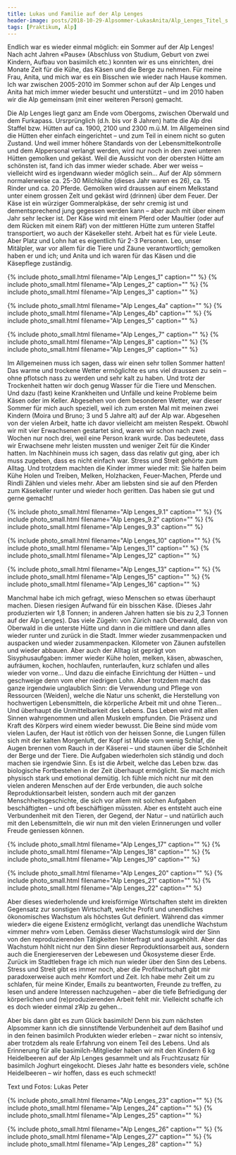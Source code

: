 ```yaml
---
title: Lukas und Familie auf der Alp Lenges
header-image: posts/2018-10-29-Alpsommer-LukasAnita/Alp_Lenges_Titel_s.jpg
tags: [Praktikum, Alp]
---
```

 
Endlich war es wieder einmal möglich: ein Sommer auf der Alp Lenges! Nach acht Jahren «Pause» (Abschluss von Studium, Geburt von zwei Kindern, Aufbau von basimilch etc.) konnten wir es uns einrichten, drei Monate Zeit für die Kühe, das Käsen und die Berge zu nehmen. Für meine Frau, Anita, und mich war es ein Bisschen wie wieder nach Hause kommen. Ich war zwischen 2005-2010 im Sommer schon auf der Alp Lenges und Anita hat mich immer wieder besucht und unterstützt – und im 2010 haben wir die Alp gemeinsam (mit einer weiteren Person) gemacht.

Die Alp Lenges liegt ganz am Ende vom Obergoms, zwischen Oberwald und dem Furkapass. Ursrprünglich (d.h. bis vor 8 Jahren) hatte die Alp drei Staffel bzw. Hütten auf ca. 1900, 2100 und 2300 m.ü.M. Im Allgemeinen sind die Hütten eher einfach eingerichtet – und zum Teil in einem nicht so guten Zustand. Und weil immer höhere Standards von der Lebensmittelkontrolle und dem Alppersonal verlangt werden, wird nur noch in den zwei unteren Hütten gemolken und gekäst. Weil die Aussicht von der obersten Hütte am schönsten ist, fand ich das immer wieder schade. Aber wer weiss – vielleicht wird es irgendwann wieder möglich sein… Auf der Alp sömmern normalerweise ca. 25-30 Milchkühe (dieses Jahr waren es 26), ca. 15 Rinder und ca. 20 Pferde. Gemolken wird draussen auf einem Melkstand unter einem grossen Zelt und gekäst wird (drinnen) über dem Feuer. Der Käse ist ein würziger Gommeralpkäse, der sehr cremig ist und dementsprechend jung gegessen werden kann – aber auch mit über einem Jahr sehr lecker ist. Der Käse wird mit einem Pferd oder Maultier (oder auf dem Rücken mit einem Räf) von der mittleren Hütte zum unteren Staffel transportiert, wo auch der Käsekeller steht. Arbeit hat es für viele Leute. Aber Platz und Lohn hat es eigentlich für 2-3 Personen. Leo, unser Mitälpler, war vor allem für die Tiere und Zäune verantwortlich; gemolken haben er und ich; und Anita und ich waren für das Käsen und die Käsepflege zuständig.

{% include photo_small.html filename="Alp Lenges_1" caption="" %}
{% include photo_small.html filename="Alp Lenges_2" caption="" %}
{% include photo_small.html filename="Alp Lenges_3" caption="" %}

{% include photo_small.html filename="Alp Lenges_4a" caption="" %}
{% include photo_small.html filename="Alp Lenges_4b" caption="" %}
{% include photo_small.html filename="Alp Lenges_5" caption="" %}

{% include photo_small.html filename="Alp Lenges_7" caption="" %}
{% include photo_small.html filename="Alp Lenges_8" caption="" %}
{% include photo_small.html filename="Alp Lenges_9" caption="" %}

Im Allgemeinen muss ich sagen, dass wir einen sehr tollen Sommer hatten! Das warme und trockene Wetter ermöglichte es uns viel draussen zu sein – ohne pflotsch nass zu werden und sehr kalt zu haben. Und trotz der Trockenheit hatten wir doch genug Wasser für die Tiere und Menschen. Und dazu (fast) keine Krankheiten und Unfälle und keine Probleme beim Käsen oder im Keller. Abgesehen von dem besonderen Wetter, war dieser Sommer für mich auch speziell, weil ich zum ersten Mal mit meinen zwei Kindern (Moira und Bruno; 3 und 5 Jahre alt) auf der Alp war. Abgesehen von der vielen Arbeit, hatte ich davor vielleicht am meisten Respekt. Obwohl wir mit vier Erwachsenen gestartet sind, waren wir schon nach zwei Wochen nur noch drei, weil eine Person krank wurde. Das bedeutete, dass wir Erwachsene mehr leisten mussten und weniger Zeit für die Kinder hatten. Im Nachhinein muss ich sagen, dass das relativ gut ging, aber ich muss zugeben, dass es nicht einfach war. Stress und Streit gehörte zum Alltag. Und trotzdem machten die Kinder immer wieder mit: Sie halfen beim Kühe Holen und Treiben, Melken, Holzhacken, Feuer-Machen, Pferde und Rindli Zählen und vieles mehr. Aber am liebsten sind sie auf den Pferden zum Käsekeller runter und wieder hoch geritten. Das haben sie gut und gerne gemacht!

{% include photo_small.html filename="Alp Lenges_9.1" caption="" %}
{% include photo_small.html filename="Alp Lenges_9.2" caption="" %}
{% include photo_small.html filename="Alp Lenges_9.3" caption="" %}

{% include photo_small.html filename="Alp Lenges_10" caption="" %}
{% include photo_small.html filename="Alp Lenges_11" caption="" %}
{% include photo_small.html filename="Alp Lenges_12" caption="" %}

{% include photo_small.html filename="Alp Lenges_13" caption="" %}
{% include photo_small.html filename="Alp Lenges_15" caption="" %}
{% include photo_small.html filename="Alp Lenges_16" caption="" %}

Manchmal habe ich mich gefragt, wieso Menschen so etwas überhaupt machen. Diesen riesigen Aufwand für ein bisschen Käse. (Dieses Jahr produzierten wir 1,8 Tonnen; in anderen Jahren hatten sie bis zu 2,3 Tonnen auf der Alp Lenges). Das viele Zügeln: von Zürich nach Oberwald, dann von Oberwald in die unterste Hütte und dann in die mittlere und dann alles wieder runter und zurück in die Stadt. Immer wieder zusammenpacken und auspacken und wieder zusammenpacken. Kilometer von Zäunen aufstellen und wieder abbauen. Aber auch der Alltag ist geprägt von Sisyphusaufgaben: immer wieder Kühe holen, melken, käsen, abwaschen, aufräumen, kochen, hochlaufen, runterlaufen, kurz schlafen und alles wieder von vorne… Und dazu die einfache Einrichtung der Hütten – und geschweige denn vom eher niedrigen Lohn. Aber trotzdem macht das ganze irgendwie unglaublich Sinn: die Verwendung und Pflege von Ressourcen (Weiden), welche die Natur uns schenkt, die Herstellung von hochwertigen Lebensmitteln, die körperliche Arbeit mit und ohne Tieren… Und überhaupt die Unmittelbarkeit des Lebens. Das Leben wird mit allen Sinnen wahrgenommen und allen Muskeln empfunden. Die Präsenz und Kraft des Körpers wird einem wieder bewusst. Die Beine sind müde vom vielen Laufen, der Haut ist rötlich von der heissen Sonne, die Lungen füllen sich mit der kalten Morgenluft, der Kopf ist Müde vom wenig Schlaf, die Augen brennen vom Rauch in der Käserei – und staunen über die Schönheit der Berge und der Tiere. Die Aufgaben wiederholen sich ständig und doch machen sie irgendwie Sinn. Es ist die Arbeit, welche das Leben bzw. das biologische Fortbestehen in der Zeit überhaupt ermöglicht. Sie macht mich physisch stark und emotional demütig. Ich fühle mich nicht nur mit den vielen anderen Menschen auf der Erde verbunden, die auch solche Reproduktionsarbeit leisten, sondern auch mit der ganzen Menschheitsgeschichte, die sich vor allem mit solchen Aufgaben beschäftigten – und oft beschäftigen müssten. Aber es entsteht auch eine Verbundenheit mit den Tieren, der Gegend, der Natur – und natürlich auch mit den Lebensmitteln, die wir nun mit den vielen Erinnerungen und voller Freude geniessen können.

{% include photo_small.html filename="Alp Lenges_17" caption="" %}
{% include photo_small.html filename="Alp Lenges_18" caption="" %}
{% include photo_small.html filename="Alp Lenges_19" caption="" %}

{% include photo_small.html filename="Alp Lenges_20" caption="" %}
{% include photo_small.html filename="Alp Lenges_21" caption="" %}
{% include photo_small.html filename="Alp Lenges_22" caption="" %}

Aber dieses wiederholende und kreisförmige Wirtschaften steht im direkten Gegensatz zur sonstigen Wirtschaft, welche Profit und unendliches ökonomisches Wachstum als höchstes Gut definiert. Während das «immer wieder» die eigene Existenz ermöglicht, verlangt das unendliche Wachstum «immer mehr» vom Leben. Gemäss dieser Wachstumslogik wird der Sinn von den reproduzierenden Tätigkeiten hinterfragt und ausgehöhlt. Aber das Wachstum höhlt nicht nur den Sinn dieser Reproduktionsarbeit aus, sondern auch die Energiereserven der Lebewesen und Ökosysteme dieser Erde. Zurück im Stadtleben frage ich mich nun wieder über den Sinn des Lebens. Stress und Streit gibt es immer noch, aber die Profitwirtschaft gibt mir paradoxerweise auch mehr Komfort und Zeit. Ich habe mehr Zeit um zu schlafen, für meine Kinder, Emails zu beantworten, Freunde zu treffen, zu lesen und andere Interessen nachzugehen – aber die tiefe Befriedigung der körperlichen und (re)produzierenden Arbeit fehlt mir. Vielleicht schaffe ich es doch wieder einmal z’Alp zu gehen…

Aber bis dann gibt es zum Glück basimilch! Denn bis zum nächsten Alpsommer kann ich die sinnstiftende Verbundenheit auf dem Basihof und in den feinen basimilch Produkten wieder erleben – zwar nicht so intensiv, aber trotzdem als reale Erfahrung von einem Teil des Lebens. Und als Erinnerung für alle basimilch-Mitglieder haben wir mit den Kindern 6 kg Heidelbeeren auf der Alp Lenges gesammelt und als Fruchtzusatz für basimilch Joghurt eingekocht. Dieses Jahr hatte es besonders viele, schöne Heidelbeeren – wir hoffen, dass es euch schmeckt!

Text und Fotos: Lukas Peter

{% include photo_small.html filename="Alp Lenges_23" caption="" %}
{% include photo_small.html filename="Alp Lenges_24" caption="" %}
{% include photo_small.html filename="Alp Lenges_25" caption="" %}

{% include photo_small.html filename="Alp Lenges_26" caption="" %}
{% include photo_small.html filename="Alp Lenges_27" caption="" %}
{% include photo_small.html filename="Alp Lenges_28" caption="" %}

